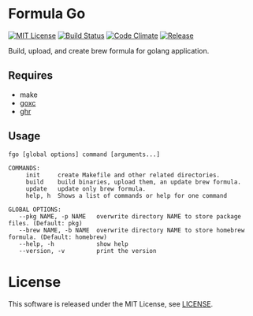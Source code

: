 Formula Go
============
[![MIT License](http://img.shields.io/badge/license-MIT-blue.svg?style=flat)](LICENSE)
[![Build Status](https://travis-ci.org/jkawamoto/fgo.svg?branch=master)](https://travis-ci.org/jkawamoto/fgo)
[![Code Climate](https://codeclimate.com/github/jkawamoto/fgo/badges/gpa.svg)](https://codeclimate.com/github/jkawamoto/fgo)
[![Release](https://img.shields.io/badge/release-0.2.2-lightgrey.svg)](https://github.com/jkawamoto/fgo/releases/tag/v0.2.2)

Build, upload, and create brew formula for golang application.

Requires
----------
* make
* [goxc](https://github.com/laher/goxc)
* [ghr](https://github.com/tcnksm/ghr)


Usage
------
~~~
fgo [global options] command [arguments...]

COMMANDS:
     init     create Makefile and other related directories.
     build    build binaries, upload them, an update brew formula.
     update   update only brew formula.
     help, h  Shows a list of commands or help for one command

GLOBAL OPTIONS:
   --pkg NAME, -p NAME   overwrite directory NAME to store package files. (Default: pkg)
   --brew NAME, -b NAME  overwrite directory NAME to store homebrew formula. (Default: homebrew)
   --help, -h            show help
   --version, -v         print the version
~~~


License
=======
This software is released under the MIT License, see [LICENSE](LICENSE).

